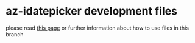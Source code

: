 # az-idatepicker development files
please read [this page](https://github.com/doenikoe/az-idatepicker/wiki/Building-and-testing-az-idatepicker) or further information about how to use files in this branch
